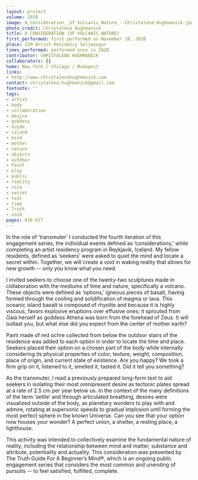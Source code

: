 ```yaml
---
layout: project
volume: 2020
image: A_Consideration__of_Volcanic_Nature_--Christalena_Hughmanick.jpg
photo_credit: Christalena Hughmanick
title: A CONSIDERATION (OF VOLCANIC NATURE)
first_performed: first performed on November 28, 2020
place: SIM Artist Residency Seljavegur
times_performed: performed once in 2020
contributor: CHRISTALENA HUGHMANICK
collaborators: []
home: New York / Chicago / Budapest
links:
- http://www.christalenahughmanick.com
contact: christalena.hughmanick@gmail.com
footnote: ''
tags:
- artist
- body
- collaboration
- desire
- goddess
- Guide
- island
- mind
- mother
- nature
- objects
- outdoor
- Paint
- play
- public
- reality
- role
- secret
- text
- time
- Truth
- void
pages: 816-817
---
```




In the role of ‘transmuter’ I conducted the fourth iteration of this engagement series, the individual events defined as ‘considerations,’ while completing an artist residency program in Reykjavik, Iceland. My fellow residents, defined as ‘seekers’ were asked to quiet the mind and locate a secret within. Together, we will create a void in waking reality that allows for new growth -- only you know what you need. 

I invited seekers to choose one of the twenty-two sculptures made in collaboration with the mediums of time and nature, specifically a volcano. These objects were defined as ‘options,’ igneous pieces of basalt, having formed through the cooling and solidification of magma or lava. This oceanic island basalt is composed of rhyolite and because it is highly viscous, favors explosive eruptions over effusive ones; it sprouted from Gaia herself as goddess Athena was born from the forehead of Zeus. It will outlast you, but what else did you expect from the center of mother earth? 

Paint made of red ochre collected from below the outdoor stairs of the residence was added to each option in order to locate the time and place. Seekers placed their option on a chosen part of the body while internally considering its physical properties of color, texture, weight, composition, place of origin, and current state of existence. Are you happy? We took a firm grip on it, listened to it, smelled it, tasted it. Did it tell you something?

As the transmuter, I read a previously prepared long-form text to aid seekers in isolating their most omnipresent desire as tectonic plates spread at a rate of 2.5 cm per year below us. In the context of the many definitions of the term ‘settle’ and through articulated breathing, desires were visualized outside of the body, as planetary wonders to play with and admire, rotating at supersonic speeds to gradual implosion until forming the most perfect sphere in the known Universe. Can you see that your option now houses your wonder? A perfect union, a shelter, a resting place, a lighthouse. 

This activity was intended to collectively examine the fundamental nature of reality, including the relationship between mind and matter, substance and attribute, potentiality and actuality. This consideration was presented by The Truth Guide For A Beginner’s Mind®, which is an ongoing public engagement series that considers the most common and unending of pursuits -- to feel satisfied, fulfilled, complete.
